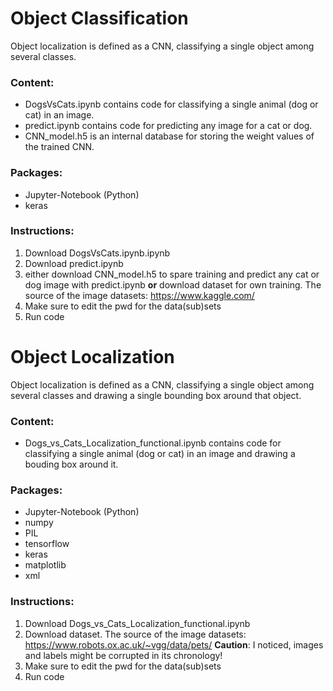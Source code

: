 
# Object Classification

Object localization is defined as a CNN, classifying a single object among several classes.

### Content:
- DogsVsCats.ipynb contains code for classifying a single animal (dog or cat) in an image.
- predict.ipynb contains code for predicting any image for a cat or dog.
- CNN_model.h5 is an internal database for storing the weight values of the trained CNN.

### Packages:
- Jupyter-Notebook (Python)
- keras

### Instructions:

1. Download DogsVsCats.ipynb.ipynb
2. Download predict.ipynb
3. either download CNN_model.h5 to spare training and predict any cat or dog image with predict.ipynb
 **or** download dataset for own training. The source of the image datasets: https://www.kaggle.com/
4. Make sure to edit the pwd for the data(sub)sets
5. Run code



# Object Localization

Object localization is defined as a CNN, classifying a single object among several classes and drawing a single bounding box around that object.

### Content:
- Dogs_vs_Cats_Localization_functional.ipynb contains code for classifying a single animal (dog or cat) in an image and drawing a bouding box around it.

### Packages:
- Jupyter-Notebook (Python)
- numpy
- PIL
- tensorflow
- keras
- matplotlib
- xml

### Instructions:

1. Download Dogs_vs_Cats_Localization_functional.ipynb 
2. Download dataset. The source of the image datasets: https://www.robots.ox.ac.uk/~vgg/data/pets/
**Caution**: I noticed, images and labels might be corrupted in its chronology!
3. Make sure to edit the pwd for the data(sub)sets
4. Run code 

